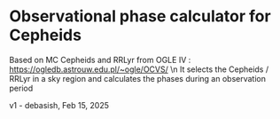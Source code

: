 
# Observational phase calculator for Cepheids 
Based on MC Cepheids and RRLyr from OGLE IV : https://ogledb.astrouw.edu.pl/~ogle/OCVS/ \n
It selects the Cepheids / RRLyr in a sky region and calculates the phases during an observation period

v1 - debasish, Feb 15, 2025
